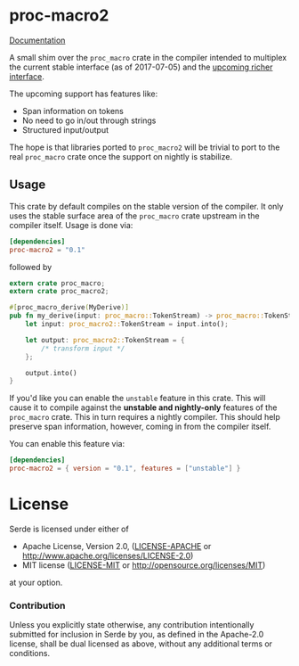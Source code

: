 # proc-macro2

[Documentation](https://docs.rs/proc-macro2)

A small shim over the `proc_macro` crate in the compiler intended to multiplex
the current stable interface (as of 2017-07-05) and the [upcoming richer
interface][upcoming].

[upcoming]: https://github.com/rust-lang/rust/pull/40939

The upcoming support has features like:

* Span information on tokens
* No need to go in/out through strings
* Structured input/output

The hope is that libraries ported to `proc_macro2` will be trivial to port to
the real `proc_macro` crate once the support on nightly is stabilize.

## Usage

This crate by default compiles on the stable version of the compiler. It only
uses the stable surface area of the `proc_macro` crate upstream in the compiler
itself. Usage is done via:

```toml
[dependencies]
proc-macro2 = "0.1"
```

followed by

```rust
extern crate proc_macro;
extern crate proc_macro2;

#[proc_macro_derive(MyDerive)]
pub fn my_derive(input: proc_macro::TokenStream) -> proc_macro::TokenStream {
    let input: proc_macro2::TokenStream = input.into();

    let output: proc_macro2::TokenStream = {
        /* transform input */
    };

    output.into()
}
```

If you'd like you can enable the `unstable` feature in this crate. This will
cause it to compile against the **unstable and nightly-only** features of the
`proc_macro` crate. This in turn requires a nightly compiler. This should help
preserve span information, however, coming in from the compiler itself.

You can enable this feature via:

```toml
[dependencies]
proc-macro2 = { version = "0.1", features = ["unstable"] }
```


# License

Serde is licensed under either of

 * Apache License, Version 2.0, ([LICENSE-APACHE](LICENSE-APACHE) or
   http://www.apache.org/licenses/LICENSE-2.0)
 * MIT license ([LICENSE-MIT](LICENSE-MIT) or
   http://opensource.org/licenses/MIT)

at your option.

### Contribution

Unless you explicitly state otherwise, any contribution intentionally submitted
for inclusion in Serde by you, as defined in the Apache-2.0 license, shall be
dual licensed as above, without any additional terms or conditions.
